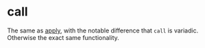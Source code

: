 # call

The same as [apply](./apply.md), with the notable difference that `call` is variadic. Otherwise the exact same functionality.